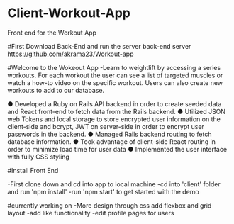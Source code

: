 # Client-Workout-App
Front end for the Workout App

#First Download Back-End and run the server back-end server
https://github.com/akrama23/Workout-app

#Welcome to the Wokeout App
-Learn to weightlift by accessing a series workouts. For each workout the user can see a list of targeted muscles or watch a how-to video on the specific workout. Users can also create new workouts to add to our database.

● Developed a Ruby on Rails API backend in order to create seeded data and React front-end to fetch data from the Rails backend.
● Utilized JSON web Tokens and local storage to store encrypted user information on the client-side and bcrypt, JWT on server-side in order to encrypt user passwords in the backend.
● Managed Rails backend routing to fetch database information.
● Took advantage of client-side React routing in order to minimize load time for user data
● Implemented the user interface with fully CSS styling

#Install Front End

-First clone down and cd into app to local machine
-cd into 'client' folder and run 'npm install'
-run 'npm start' to get started with the demo

#currently working on 
-More design through css add flexbox and grid layout
-add like functionality 
-edit profile pages for users 
